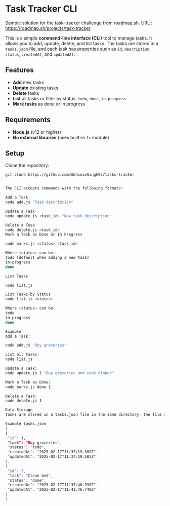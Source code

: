 # Task Tracker CLI

Sample solution for the task-tracker challenge from roadmap.sh. URL :: https://roadmap.sh/projects/task-tracker

This is a simple **command-line interface (CLI)** tool to manage tasks. It allows you to add, update, delete, and list tasks. The tasks are stored in a `tasks.json` file, and each task has properties such as `id`, `description`, `status`, `createdAt`, and `updatedAt`.

## Features

- **Add** new tasks
- **Update** existing tasks
- **Delete** tasks
- **List** all tasks or filter by status: `todo`, `done`, `in-progress`
- **Mark tasks** as done or in progress

## Requirements

- **Node.js** (v12 or higher)
- **No external libraries** (uses built-in `fs` module)

## Setup

 Clone the repository:

   ```bash
   git clone https://github.com/AbhinavSingh93/tasks-tracker


The CLI accepts commands with the following formats:

Add a Task
node add.js "Task description"

Update a Task
node update.js <task_id> "New task description"

Delete a Task
node delete.js <task_id>
Mark a Task as Done or In Progress

node marks.js <status> <task_id>

Where <status> can be:
todo (default when adding a new task)
in-progress
done

List Tasks

node list.js

List Tasks by Status
node list.js <status>

Where <status> can be:
todo
in-progress
done

Example
Add a Task:

node add.js "Buy groceries"

List all tasks:
node list.js

Update a Task:
node update.js 1 "Buy groceries and cook dinner"

Mark a Task as Done:
node marks.js done 1

Delete a Task:
node delete.js 1

Data Storage
Tasks are stored in a tasks.json file in the same directory. The file is updated after every action.

Example tasks.json
[
  {
    "id": 1,
    "task": "Buy groceries",
    "status": "todo",
    "createdAt": "2025-02-17T11:37:19.389Z",
    "updatedAt": "2025-02-17T11:37:19.583Z"
  },
  {
    "id": 3,
    "task": "Clean bed",
    "status": "done",
    "createdAt": "2025-02-17T11:37:40.939Z",
    "updatedAt": "2025-02-17T11:41:46.749Z"
  }
]